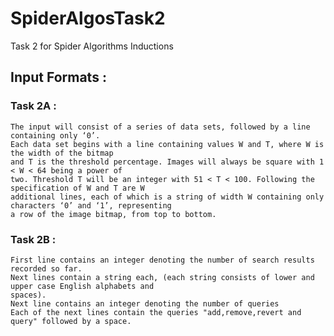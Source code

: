 # SpiderAlgosTask2
Task 2 for Spider Algorithms Inductions

## Input Formats :

### Task 2A :

	The input will consist of a series of data sets, followed by a line containing only ‘0’.
	Each data set begins with a line containing values W and T, where W is the width of the bitmap
	and T is the threshold percentage. Images will always be square with 1 < W < 64 being a power of
	two. Threshold T will be an integer with 51 < T < 100. Following the specification of W and T are W
	additional lines, each of which is a string of width W containing only characters ‘0’ and ‘1’, representing
	a row of the image bitmap, from top to bottom.
### Task 2B :

	First line contains an integer denoting the number of search results recorded so far.
	Next lines contain a string each, (each string consists of lower and upper case English alphabets and
	spaces).
	Next line contains an integer denoting the number of queries
	Each of the next lines contain the queries "add,remove,revert and query" followed by a space.

